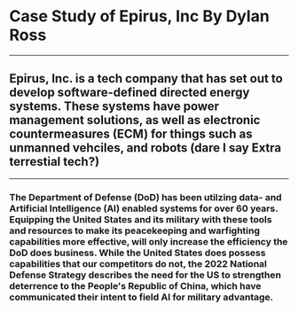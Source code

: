 # Case Study of Epirus, Inc                                        By Dylan Ross
---
## Epirus, Inc. is a tech company that has set out to develop software-defined directed energy systems. These systems have power management solutions, as well as electronic countermeasures (ECM) for things such as unmanned vehciles, and robots (dare I say Extra terrestial tech?)

---

### The Department of Defense (DoD) has been utilzing data- and Artificial Intelligence (AI) enabled systems for over 60 years. Equipping the United States and its military with these tools and resources to make its peacekeeping and warfighting capabilities more effective, will only increase the efficiency the DoD does business.  While the United States does possess capabilities that our competitors do not, the 2022 National Defense Strategy describes the need for the US to strengthen deterrence to the People's Republic of China, which have communicated their intent to field AI for military advantage.
